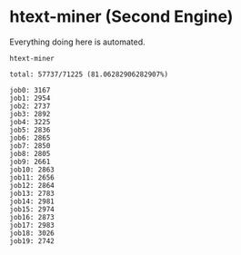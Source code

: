 # htext-miner (Second Engine)

Everything doing here is automated.

```
htext-miner

total: 57737/71225 (81.06282906282907%)

job0: 3167
job1: 2954
job2: 2737
job3: 2892
job4: 3225
job5: 2836
job6: 2865
job7: 2850
job8: 2805
job9: 2661
job10: 2863
job11: 2656
job12: 2864
job13: 2783
job14: 2981
job15: 2974
job16: 2873
job17: 2983
job18: 3026
job19: 2742
```